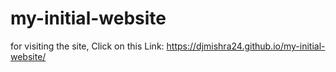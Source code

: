 # my-initial-website
for visiting the site, Click on this Link: https://djmishra24.github.io/my-initial-website/
